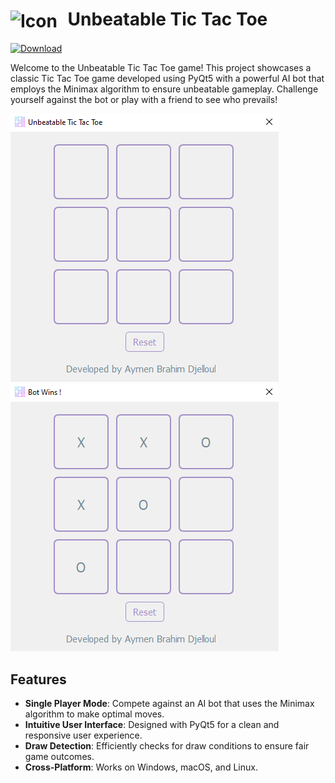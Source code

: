 <h1>
  <img src="https://github.com/aymenbrahimdjelloul/Unbeatable-Tic-Tac-Tao/blob/main/icon.ico" alt="Icon" style="vertical-align:middle; margin-right: 10px;" width="40" height="40">
  Unbeatable Tic Tac Toe
</h1>

[![Download](https://img.shields.io/badge/Download-TicTacToe-brightgreen)](https://github.com/aymenbrahimdjelloul/Unbeatable-Tic-Tac-Tao/releases/download/v1.0/Unbeatable_tic_tac_tao.zip)


Welcome to the Unbeatable Tic Tac Toe game! This project showcases a classic Tic Tac Toe game developed using PyQt5 with a powerful AI bot that employs the Minimax algorithm to ensure unbeatable gameplay. Challenge yourself against the bot or play with a friend to see who prevails!


![Application Screenshot](https://github.com/aymenbrahimdjelloul/Unbeatable-Tic-Tac-Tao/blob/main/screenshots/screenshot_1.PNG)
![Application Screenshot](https://github.com/aymenbrahimdjelloul/Unbeatable-Tic-Tac-Tao/blob/main/screenshots/screenshot_2.PNG)


## Features

- **Single Player Mode**: Compete against an AI bot that uses the Minimax algorithm to make optimal moves.
- **Intuitive User Interface**: Designed with PyQt5 for a clean and responsive user experience.
- **Draw Detection**: Efficiently checks for draw conditions to ensure fair game outcomes.
- **Cross-Platform**: Works on Windows, macOS, and Linux.

